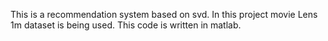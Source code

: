 This is a recommendation system based on svd. In this project movie Lens 1m dataset is being used. This code is written in matlab.
